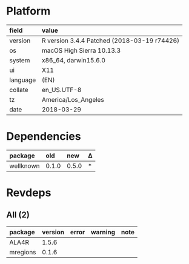 # Platform

|field    |value                                       |
|:--------|:-------------------------------------------|
|version  |R version 3.4.4 Patched (2018-03-19 r74426) |
|os       |macOS High Sierra 10.13.3                   |
|system   |x86_64, darwin15.6.0                        |
|ui       |X11                                         |
|language |(EN)                                        |
|collate  |en_US.UTF-8                                 |
|tz       |America/Los_Angeles                         |
|date     |2018-03-29                                  |

# Dependencies

|package   |old   |new   |Δ  |
|:---------|:-----|:-----|:--|
|wellknown |0.1.0 |0.5.0 |*  |

# Revdeps

## All (2)

|package  |version |error |warning |note |
|:--------|:-------|:-----|:-------|:----|
|ALA4R    |1.5.6   |      |        |     |
|mregions |0.1.6   |      |        |     |

